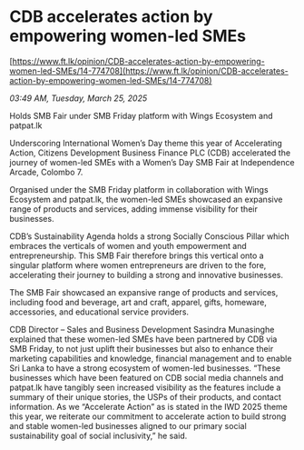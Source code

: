 # CDB accelerates action by empowering women-led SMEs

[https://www.ft.lk/opinion/CDB-accelerates-action-by-empowering-women-led-SMEs/14-774708](https://www.ft.lk/opinion/CDB-accelerates-action-by-empowering-women-led-SMEs/14-774708)

*03:49 AM, Tuesday, March 25, 2025*

Holds SMB Fair under SMB Friday platform with Wings Ecosystem and patpat.lk

Underscoring International Women’s Day theme this year of Accelerating Action, Citizens Development Business Finance PLC (CDB) accelerated the journey of women-led SMEs with a Women’s Day SMB Fair at Independence Arcade, Colombo 7.

Organised under the SMB Friday platform in collaboration with Wings Ecosystem and patpat.lk, the women-led SMEs showcased an expansive range of products and services, adding immense visibility for their businesses.

CDB’s Sustainability Agenda holds a strong Socially Conscious Pillar which embraces the verticals of women and youth empowerment and entrepreneurship. This SMB Fair therefore brings this vertical onto a singular platform where women entrepreneurs are driven to the fore, accelerating their journey to building a strong and innovative businesses.

The SMB Fair showcased an expansive range of products and services, including food and beverage, art and craft, apparel, gifts, homeware, accessories, and educational service providers.

CDB Director – Sales and Business Development Sasindra Munasinghe explained that these women-led SMEs have been partnered by CDB via SMB Friday, to not just uplift their businesses but also to enhance their marketing capabilities and knowledge, financial management and to enable Sri Lanka to have a strong ecosystem of women-led businesses. “These businesses which have been featured on CDB social media channels and patpat.lk have tangibly seen increased visibility as the features include a summary of their unique stories, the USPs of their products, and contact information. As we “Accelerate Action” as is stated in the IWD 2025 theme this year, we reiterate our commitment to accelerate action to build strong and stable women-led businesses aligned to our primary social sustainability goal of social inclusivity,” he said.

